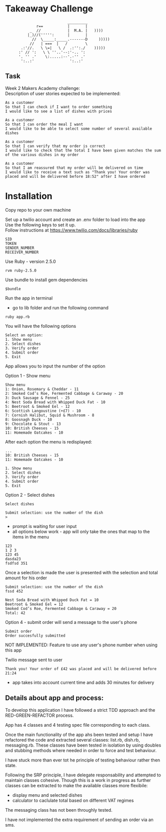 # Takeaway Challenge

```
                            _________
              r==           |       |
           _  //            |  M.A. |   ))))
          |_)//(''''':      |       |
            //  \_____:_____.-------D     )))))
           //   | ===  |   /        \
       .:'//.   \ \=|   \ /  .:'':./    )))))
      :' // ':   \ \ ''..'--:'-.. ':
      '. '' .'    \:.....:--'.-'' .'
       ':..:'                ':..:'

```

## Task

Week 2 Makers Academy challenge:  
Description of user stories expected to be implemented:

```
As a customer
So that I can check if I want to order something
I would like to see a list of dishes with prices

As a customer
So that I can order the meal I want
I would like to be able to select some number of several available dishes

As a customer
So that I can verify that my order is correct
I would like to check that the total I have been given matches the sum of the various dishes in my order

As a customer
So that I am reassured that my order will be delivered on time
I would like to receive a text such as "Thank you! Your order was placed and will be delivered before 18:52" after I have ordered
```

# Installation

Copy repo to your own machine

Set up a twilio account and create an .env folder to load into the app  
Use the following keys to set it up.  
Follow instructions at https://www.twilio.com/docs/libraries/ruby

```
SID
TOKEN
SENDER_NUMBER
RECEIVER_NUMBER
```

Use Ruby - version 2.5.0

`rvm ruby-2.5.0`

Use bundle to install gem dependencies

`$bundle`

Run the app in terminal

- go to lib folder and run the following command

```
ruby app.rb
```

You will have the following options

```
Select an option:
1. Show menu
2. Select dishes
3. Verify order
4. Submit order
5. Exit
```

App allows you to input the number of the option

Option 1 - Show menu

```
Show menu
1: Onion, Rosemary & Cheddar - 11
2: Smoked Cod’s Roe, Fermented Cabbage & Caraway - 20
3: Duck Sausage & Fennel - 25
4: Nest Soda Bread with Whipped Duck Fat - 10
5: Beetroot & Smoked Eel - 12
6: Scottish Langoustine (+£7) - 10
7: Cornish Halibut, Squid & Mushroom - 8
8: Goosnagh Duck - 10
9: Chocolate & Stout - 13
10: British Cheeses - 15
11: Homemade Oatcakes - 10
```

After each option the menu is redisplayed:

```
...
10: British Cheeses - 15
11: Homemade Oatcakes - 10

1. Show menu
2. Select dishes
3. Verify order
4. Submit order
5. Exit
```

Option 2 - Select dishes

```
Select dishes

Submit selection: use the number of the dish
>
```

- prompt is waiting for user input
- all options below work - app will only take the ones that map to the items in the menu

```
123
1 2 3
123 45
dasda23
fsdfsd 351
```

Once a selection is made the user is presented with the selection and total amount for his order

```
Submit selection: use the number of the dish
fssd 452

Nest Soda Bread with Whipped Duck Fat = 10
Beetroot & Smoked Eel = 12
Smoked Cod’s Roe, Fermented Cabbage & Caraway = 20
Total: 42
```

Option 4 - submit order will send a message to the user's phone

```
Submit order
Order succesfully submitted
```

NOT IMPLEMENTED: Feature to use any user's phone number when using this app

Twilio message sent to user

```
Thank you! Your order of £42 was placed and will be delivered before 21:24
```

- app takes into account current time and adds 30 minutes for delivery

## Details about app and process:

To develop this application I have followed a strict TDD approach and the RED-GREEN-REFACTOR process.

App has 4 classes and 4 testing spec file corresponding to each class.

Once the main functionality of the app ahs been tested and setup I have refactored the code and extracted several classes: list.rb, dish.rb, messaging.rb. These classes have been tested in isolation by using doubles and stubbing methods where needed in order to force and test behaviour.

I have stuck more than ever tot he principle of testing behaviour rather then state.

Following the SRP principle, I have delegate responsability and attempted to maintain classes cohesive. Though this is a work in progress as further classes can be extracted to make the available classes more flexibile:

- display menu and selected dishes
- calculator to caclulate total based on different VAT regimes

The messaging class has not been throughly tested.

I have not implemented the extra requirement of sending an order via an sms.
